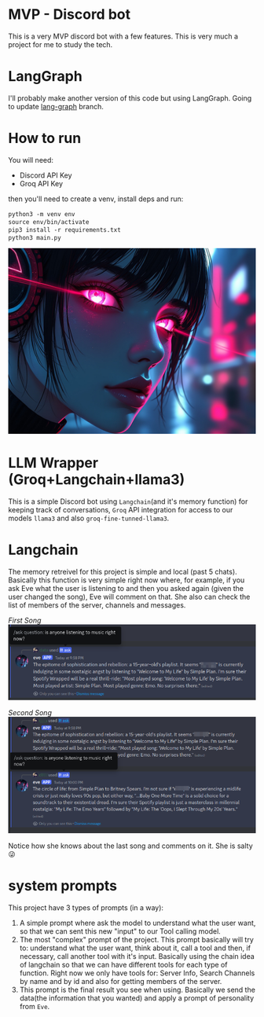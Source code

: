 # MVP - Discord bot
This is a very MVP discord bot with a few features. This is very much a project for me to study the tech.

# LangGraph
I'll probably make another version of  this code but using LangGraph. Going to update [lang-graph](https://github.com/rxgoa/EveProject/tree/lang-graph) branch.

# How to run
You will need:
- Discord API Key
- Groq API Key

then you'll need to create a venv, install deps and run:
```
python3 -m venv env
source env/bin/activate
pip3 install -r requirements.txt
python3 main.py
```
![](/images/eve_hello.jpeg)

# LLM Wrapper (Groq+Langchain+llama3)
This is a simple Discord bot using `Langchain`(and it's memory function) for keeping track of conversations, `Groq` API integration for access to our models `llama3` and also `groq-fine-tunned-llama3`.

# Langchain
The memory retreivel for this project is simple and local (past 5 chats). Basically this function is very simple right now where, for example, if you ask Eve what the user is listening to and then you asked again (given the user changed the song), Eve will comment on that. She also can check the list of members of the server, channels and messages.

*First Song*
![](/images/eve_memory.png)

*Second Song*
![](/images/eve_memory_remember.png)

Notice how she knows about the last song and comments on it. She is salty 😜

# system prompts
This project have 3 types of prompts (in a way):
1. A simple prompt where ask the model to understand what the user want, so that we can sent this new "input" to our Tool calling model.
2. The most "complex" prompt of the project. This prompt basically will try to: understand what the user want, think about it, call a tool and then, if necessary, call another tool with it's input. Basically using the chain idea of langchain so that we can have different tools for each type of function. Right now we only have tools for: Server Info, Search Channels by name and by id and also for getting members of the server.
3. This prompt is the final result you see when using. Basically we send the data(the information that you wanted) and apply a prompt of personality from `Eve`.

